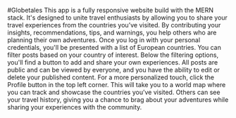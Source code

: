 #Globetales
This app is a fully responsive website build with the MERN stack. It's designed to unite travel enthusiasts by allowing you to
            share your travel experiences from the countries you’ve visited. By
            contributing your insights, recommendations, tips, and warnings, you
            help others who are planning their own adventures. Once you log in
            with your personal credentials, you'll be presented with a list of
            European countries. You can filter posts based on your country of
            interest. Below the filtering options, you'll find a button to add
            and share your own experiences. All posts are public and can be
            viewed by everyone, and you have the ability to edit or delete your
            published content. For a more personalized touch, click the Profile
            button in the top left corner. This will take you to a world map
            where you can track and showcase the countries you’ve visited.
            Others can see your travel history, giving you a chance to brag
            about your adventures while sharing your experiences with the
            community.
